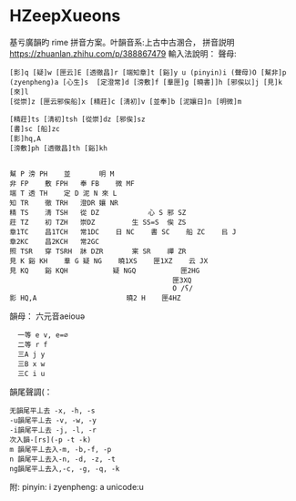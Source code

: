# HZeepXueons
基亏廣韻旳 rime 拼音方案。叶韻音系:上古中古溷合，
拼音説明 https://zhuanlan.zhihu.com/p/388867479
輸入法說明：
  聲母:

    [影]q [疑]w [匣云]E [透徹昌]r [端知章]t [谿]y u (pinyin)i (聲母)O [幫非]p 
    (zyenpheng)a [心生]s  [定澄常]d [滂敷]f [羣匣]g [曉書]]h [邪俟以]j [見]k [來]l
    [從崇]z [匣云邪俟船]x [精莊]c [淸初]v [並奉]b [泥孃日]n [明微]m

    [精莊]ts [淸初]tsh [從崇]dz [邪俟]sz
    [書]sc [船]zc
    [影]hq,A
    [滂敷]ph [透徹昌]th [谿]kh  


    幫 P	滂 PH	並 		明 M
    非 FP	敷 FPH	奉 FB	微 MF 
    端 T	透 TH	定 D	泥 N	來 L
    知 TR	徹 TRH	澄DR	孃 NR	
    精 TS	淸 TSH	從 DZ			心 S	邪 SZ
    莊 TZ	初 TZH	崇DZ			生 SS=S	俟 ZS
    章1TC	昌1TCH	常1DC	日 NC	書 SC	船 ZC	㠯 J
    章2KC	昌2KCH	常2GC
    照 TSR	穿 TSRH	牀 DZR		宷 SR	禪 ZR
    見 K	谿 KH	羣 G	疑 NG	曉1XS	匣1XZ	云 JX
    見 KQ	谿 KQH			疑 NGQ			匣2HG
											匣3XQ
											O /ʕ/
	影 HQ,A						曉2 H	匣4HZ


  韻母：
      六元音aeiouə


      一等 e v, e=∅
      二等 r f
      三A j y
      三B x w
      三C i u

韻尾聲調(：

    无韻尾平丄去 -x, -h, -s
    -u韻尾平丄去 -v, -w, -y
    -i韻尾平丄去 -j, -l, -r
    次入韻-[rs](-p -t -k)
    m 韻尾平丄去入-m, -b,-f, -p
    n 韻尾平丄去入-n, -d, -z, -t
    ng韻尾平丄去入,-c, -g, -q, -k
    
  附:
    pinyin: i
    zyenpheng: a
    unicode:u

